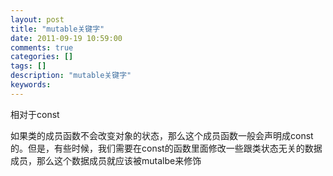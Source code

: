 ```yaml
---
layout: post
title: "mutable关键字"
date: 2011-09-19 10:59:00 
comments: true
categories: []
tags: []
description: "mutable关键字"
keywords: 
---
```



 
  
   相对于const
  
 
 
  
   如果类的成员函数不会改变对象的状态，那么这个成员函数一般会声明成const的。但是，有些时候，我们需要在const的函数里面修改一些跟类状态无关的数据成员，那么这个数据成员就应该被mutalbe来修饰
  
 


